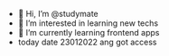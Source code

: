 - 👋 Hi, I’m @studymate
- 👀 I’m interested in learning new techs
- 🌱 I’m currently learning frontend apps
- today date 23012022 ang got access
